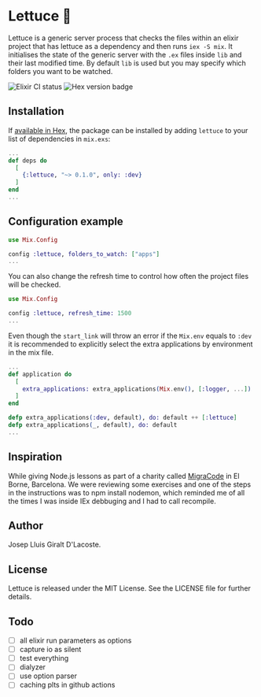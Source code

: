 # Lettuce 🥬

Lettuce is a generic server process that checks the files within an elixir
project that has lettuce as a dependency and then runs `iex -S mix`. It
initialises the state of the generic server with the `.ex` files inside `lib`
and their last modified time. By default `lib` is used but you may specify which
folders you want to be watched.

![Elixir CI status](https://github.com/gilacost/lettuce/workflows/Elixir%20CI/badge.svg)&nbsp;![Hex version badge](https://img.shields.io/hexpm/v/lettuce.svg)

## Installation

If [available in Hex](https://hex.pm/docs/publish), the package can be installed
by adding `lettuce` to your list of dependencies in `mix.exs`:

```elixir
...
def deps do
  [
    {:lettuce, "~> 0.1.0", only: :dev}
  ]
end
...
```
## Configuration example

```elixir
use Mix.Config

config :lettuce, folders_to_watch: ["apps"]
...
```
You can also change the refresh time to control how often the project files
will be checked.

```elixir
use Mix.Config

config :lettuce, refresh_time: 1500
...

```
Even though the `start_link` will throw an error if the `Mix.env` equals to
`:dev` it is recommended to explicitly select the extra applications by
environment in the mix file.

```elixir
...
def application do
  [
    extra_applications: extra_applications(Mix.env(), [:logger, ...])
  ]
end

defp extra_applications(:dev, default), do: default ++ [:lettuce]
defp extra_applications(_, default), do: default
...
```

## Inspiration

While giving Node.js lessons as part of a charity called [MigraCode](https://migracode.eu/)
in El Borne, Barcelona. We were reviewing some exercises and one of the steps in
the instructions was to npm install nodemon, which reminded me of all the times
I was inside IEx debbuging and I had to call recompile.

## Author

Josep Lluis Giralt D'Lacoste.

## License

Lettuce is released under the MIT License. See the LICENSE file for further
details.

## Todo

- [ ] all elixir run parameters as options
- [ ] capture io as silent
- [ ] test everything
- [ ] dialyzer
- [ ] use option parser
- [ ] caching plts in github actions
